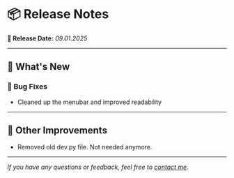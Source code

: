 # 📦 Release Notes

**📅 Release Date:** _09.01.2025_

---

## 🚀 What's New

### 🐛 Bug Fixes
- Cleaned up the menubar and improved readability

---

## 🔧 Other Improvements
- Removed old dev.py file. Not needed anymore.

---

*If you have any questions or feedback, feel free to [contact me](mailto:magnus@overli.dev).*